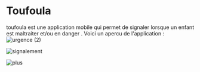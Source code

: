 # Toufoula
toufoula est une application mobile qui permet de signaler lorsque un enfant est maltraiter et/ou en danger .
Voici un apercu de l'application : 
![urgence (2)](https://user-images.githubusercontent.com/77978295/222426252-79da5eb8-b0fa-4770-b031-854bb73c7f3d.png)

![signalement](https://user-images.githubusercontent.com/77978295/222426276-106c9878-cf90-4fa0-ace6-e631add825f3.png)

![plus](https://user-images.githubusercontent.com/77978295/222426288-2cf662f1-aca9-468d-9d19-8e7e210fb042.png)
